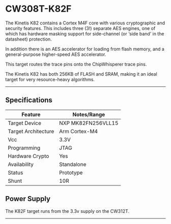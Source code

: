 # CW308T-K82F

The Kinetis K82 contains a Cortex M4F core with various cryptographic and security features. This includes three (3!) separate AES engines, one of which has hardware masking support for side-channel (or ‘side band’ in the datasheet) protection.

In addition there is an AES accelerator for loading from flash memory, and a general-purpose higher-speed AES accelerator.

This target routes the trace pins onto the ChipWhisperer trace pins.

The Kinetis K82 has both 256KB of FLASH and SRAM, making it an ideal target for very resource-heavy algorithms.


---

## Specifications

| Feature | Notes/Range |
|---------|----------|
| Target Device | NXP MK82FN256VLL15 |
| Target Architecture | Arm Cortex-M4 |
| Vcc | 3.3V |
| Programming | JTAG |
| Hardware Crypto | Yes |
| Availability | Standalone  |
| Status | Prototype |
| Shunt | 10R |

## Power Supply

The K82F target runs from the 3.3v supply on the CW312T.

---

